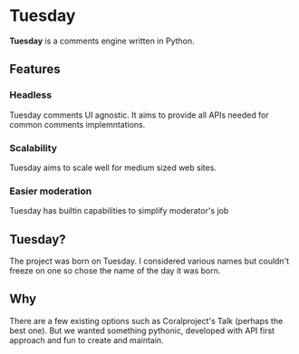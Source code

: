 # Tuesday

**Tuesday** is a comments engine written in Python.

## Features

### Headless
Tuesday comments UI agnostic. It aims to provide all APIs needed for common comments implemntations.

### Scalability
Tuesday aims to scale well for medium sized web sites.

### Easier moderation
Tuesday has builtin capabilities to simplify moderator's job

## Tuesday?
The project was born on Tuesday. I considered various names but couldn't freeze on one so chose the name of the day it was born.

## Why
There are a few existing options such as Coralproject's Talk (perhaps the best one). But we wanted something pythonic, developed with API first approach and fun to create and maintain.
